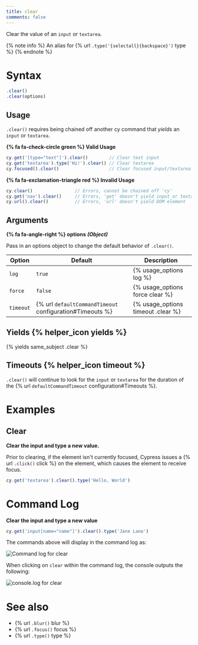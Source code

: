 ```yaml
---
title: clear
comments: false
---
```


Clear the value of an `input` or `textarea`.

{% note info %}
An alias for {% url `.type('{selectall}{backspace}')` type %}
{% endnote %}

# Syntax

```javascript
.clear()
.clear(options)
```

## Usage

`.clear()` requires being chained off another cy command that *yields* an `input` or `textarea`.

**{% fa fa-check-circle green %} Valid Usage**

```javascript
cy.get('[type="text"]').clear()        // Clear text input
cy.get('textarea').type('Hi!').clear() // Clear textarea
cy.focused().clear()                   // Clear focused input/textarea
```

**{% fa fa-exclamation-triangle red %} Invalid Usage**

```javascript
cy.clear()                // Errors, cannot be chained off 'cy'
cy.get('nav').clear()     // Errors, 'get' doesn't yield input or textarea
cy.url().clear()          // Errors, 'url' doesn't yield DOM element
```

## Arguments

**{% fa fa-angle-right %} options**  ***(Object)***

Pass in an options object to change the default behavior of `.clear()`.

Option | Default | Description
--- | --- | ---
`log` | `true` | {% usage_options log %}
`force` | `false` | {% usage_options force clear %}
`timeout` | {% url `defaultCommandTimeout` configuration#Timeouts %} | {% usage_options timeout .clear %}

## Yields {% helper_icon yields %}

{% yields same_subject .clear %}

## Timeouts {% helper_icon timeout %}

`.clear()` will continue to look for the `input` or `textarea` for the duration of the {% url `defaultCommandTimeout` configuration#Timeouts %}.

# Examples

## Clear

**Clear the input and type a new value.**

Prior to clearing, if the element isn't currently focused, Cypress issues a {% url `.click()` click %} on the element, which causes the element to receive focus.

```javascript
cy.get('textarea').clear().type('Hello, World')
```

# Command Log

**Clear the input and type a new value**

```javascript
cy.get('input[name="name"]').clear().type('Jane Lane')
```

The commands above will display in the command log as:

![Command log for clear](/img/api/clear/clear-input-in-cypress.png)

When clicking on `clear` within the command log, the console outputs the following:

![console.log for clear](/img/api/clear/one-input-cleared-in-tests.png)

# See also

- {% url `.blur()` blur %}
- {% url `.focus()` focus %}
- {% url `.type()` type %}
